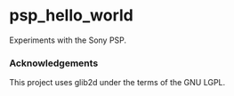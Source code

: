 # psp_hello_world

Experiments with the Sony PSP.

### Acknowledgements

This project uses glib2d under the terms of the GNU LGPL.
